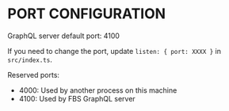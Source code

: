 # PORT CONFIGURATION

GraphQL server default port: 4100

If you need to change the port, update `listen: { port: XXXX }` in `src/index.ts`.

Reserved ports:

- 4000: Used by another process on this machine
- 4100: Used by FBS GraphQL server
